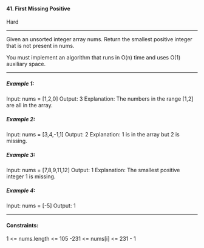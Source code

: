 #### 41. First Missing Positive
Hard

---
Given an unsorted integer array nums. Return the smallest positive integer that is not present in nums.

You must implement an algorithm that runs in O(n) time and uses O(1) auxiliary space.

--- 

##### Example 1:
Input: nums = [1,2,0]
Output: 3
Explanation: The numbers in the range [1,2] are all in the array.

##### Example 2:
Input: nums = [3,4,-1,1]
Output: 2
Explanation: 1 is in the array but 2 is missing.

##### Example 3:
Input: nums = [7,8,9,11,12]
Output: 1
Explanation: The smallest positive integer 1 is missing.

##### Example 4:
Input: nums = [-5]
Output: 1

---

#### Constraints:

1 <= nums.length <= 105
-231 <= nums[i] <= 231 - 1
